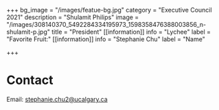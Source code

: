 +++
bg_image = "/images/featue-bg.jpg"
category = "Executive Council 2021"
description = "Shulamit Philips"
image = "/images/308140370_5492284334195973_1598358476388003856_n-shulamit-p.jpg"
title = "President"
[[information]]
info = "Lychee"
label = "Favorite Fruit:"
[[information]]
info = "Stephanie Chu"
label = "Name"

+++
# Contact

Email: stephanie.chu2@ucalgary.ca